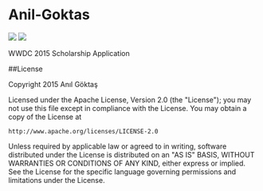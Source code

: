 # Anil-Goktas

[![](http://img.shields.io/badge/iOS-8.0%2B-blue.svg)]() [![](http://img.shields.io/badge/Swift-1.2-blue.svg)]()

WWDC 2015 Scholarship Application

##License

Copyright 2015 Anıl Göktaş

Licensed under the Apache License, Version 2.0 (the "License");
you may not use this file except in compliance with the License.
You may obtain a copy of the License at

    http://www.apache.org/licenses/LICENSE-2.0

Unless required by applicable law or agreed to in writing, software
distributed under the License is distributed on an "AS IS" BASIS,
WITHOUT WARRANTIES OR CONDITIONS OF ANY KIND, either express or implied.
See the License for the specific language governing permissions and
limitations under the License.

